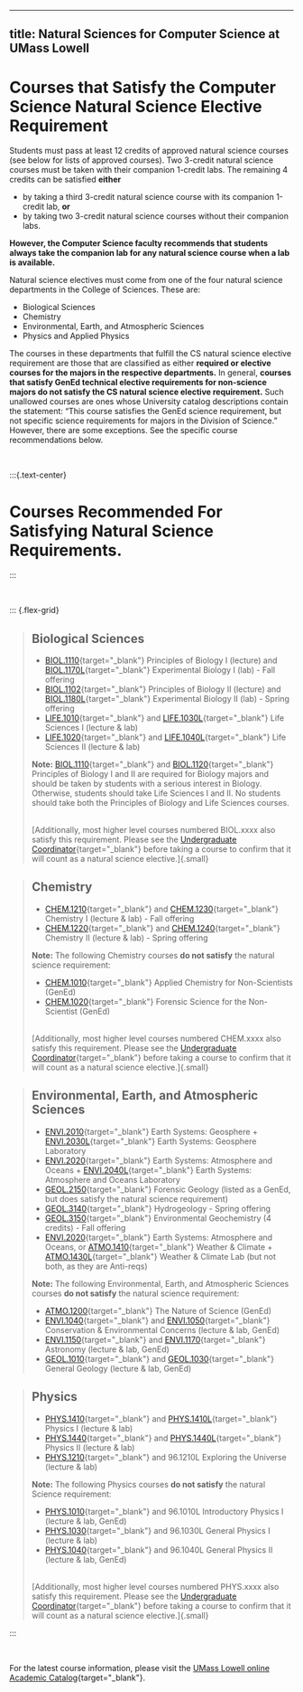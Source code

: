 
---
title: Natural Sciences for Computer Science at UMass Lowell
---

# Courses that Satisfy the Computer Science Natural Science Elective Requirement

Students must pass at least 12 credits of approved natural science courses (see below for lists of approved courses). Two 3-credit natural science courses must be taken with their companion 1-credit labs. The remaining 4 credits can be satisfied **either**

- by taking a third 3-credit natural science course with its companion 1-credit lab, **or**
- by taking two 3-credit natural science courses without their companion labs.

**However, the Computer Science faculty recommends that students always take the companion lab for any natural science course when a lab is available.**

Natural science electives must come from one of the four natural science departments in the College of Sciences. These are:

- Biological Sciences
- Chemistry
- Environmental, Earth, and Atmospheric Sciences
- Physics and Applied Physics

The courses in these departments that fulfill the CS natural science elective requirement are those that are classified as either **required or elective courses for the majors in the respective departments.** In general, **courses that satisfy GenEd technical elective requirements for non-science majors do not satisfy the CS natural science elective requirement.** Such unallowed courses are ones whose University catalog descriptions contain the statement: “This course satisfies the GenEd science requirement, but not specific science requirements for majors in the Division of Science.” However, there are some exceptions. See the specific course recommendations below.

<br>

:::{.text-center}
# Courses Recommended For Satisfying Natural Science Requirements.
:::

<br>

::: {.flex-grid}

> ## Biological Sciences
>
> - [BIOL.1110](https://www.uml.edu/catalog/courses/BIOL/1110){target="_blank"} Principles of Biology I (lecture) and [BIOL.1170L](https://www.uml.edu/catalog/courses/BIOL/1170L){target="_blank"} Experimental Biology I (lab) - Fall offering
> - [BIOL.1102](https://www.uml.edu/catalog/courses/BIOL/1102){target="_blank"} Principles of Biology II (lecture) and [BIOL.1180L](https://www.uml.edu/catalog/courses/BIOL/1180L){target="_blank"} Experimental Biology II (lab) - Spring offering
> - [LIFE.1010](https://www.uml.edu/catalog/courses/LIFE/1010){target="_blank"} and [LIFE.1030L](https://www.uml.edu/catalog/courses/LIFE/1030L){target="_blank"} Life Sciences I (lecture & lab)
> - [LIFE.1020](https://www.uml.edu/catalog/courses/LIFE/1020){target="_blank"} and [LIFE.1040L](https://www.uml.edu/catalog/courses/LIFE/1040L){target="_blank"} Life Sciences II (lecture & lab)
>
> **Note:** [BIOL.1110](https://www.uml.edu/catalog/courses/BIOL/1110){target="_blank"} and [BIOL.1120](https://www.uml.edu/catalog/courses/BIOL/1120){target="_blank"} Principles of Biology I and II are required for Biology majors and should be taken by students with a serious interest in Biology. Otherwise, students should take Life Sciences I and II. No students should take both the Principles of Biology and Life Sciences courses.
>
> <br>[Additionally, most higher level courses numbered BIOL.xxxx also satisfy this requirement. Please see the [Undergraduate Coordinator](mailto:ugcoord@uml.edu){target="_blank"} before taking a course to confirm that it will count as a natural science elective.]{.small}
>

> ## Chemistry
>
> - [CHEM.1210](https://www.uml.edu/catalog/courses/CHEM/1210){target="_blank"} and [CHEM.1230](https://www.uml.edu/catalog/courses/CHEM/1230){target="_blank"} Chemistry I (lecture & lab) - Fall offering
> - [CHEM.1220](https://www.uml.edu/catalog/courses/CHEM/1220){target="_blank"} and [CHEM.1240](https://www.uml.edu/catalog/courses/CHEM/1240){target="_blank"} Chemistry II (lecture & lab) - Spring offering
>
> **Note:** The following Chemistry courses **do not satisfy** the natural science requirement:
>
> - [CHEM.1010](https://www.uml.edu/catalog/courses/CHEM/1010){target="_blank"} Applied Chemistry for Non-Scientists (GenEd) 
> - [CHEM.1020](https://www.uml.edu/catalog/courses/CHEM/1020){target="_blank"} Forensic Science for the Non-Scientist (GenEd) 
>
> <br>[Additionally, most higher level courses numbered CHEM.xxxx also satisfy this requirement. Please see the [Undergraduate Coordinator](mailto:ugcoord@uml.edu){target="_blank"} before taking a course to confirm that it will count as a natural science elective.]{.small}
>

> ## Environmental, Earth, and Atmospheric Sciences
>
> - [ENVI.2010](https://www.uml.edu/catalog/courses/ENVI/2010){target="_blank"} Earth Systems: Geosphere + [ENVI.2030L](https://www.uml.edu/catalog/courses/ENVI/2030L){target="_blank"} Earth Systems: Geosphere Laboratory
> - [ENVI.2020](https://www.uml.edu/catalog/courses/ENVI/2020){target="_blank"} Earth Systems: Atmosphere and Oceans + [ENVI.2040L](https://www.uml.edu/catalog/courses/ENVI/2040L){target="_blank"} Earth Systems: Atmosphere and Oceans Laboratory
> - [GEOL.2150](https://www.uml.edu/catalog/courses/GEOL/2150){target="_blank"} Forensic Geology (listed as a GenEd, but does satisfy the natural science requirement)
> - [GEOL.3140](https://www.uml.edu/catalog/courses/GEOL/3140){target="_blank"} Hydrogeology - Spring offering
> - [GEOL.3150](https://www.uml.edu/catalog/courses/GEOL/3150){target="_blank"} Environmental Geochemistry (4 credits) - Fall offering
> - [ENVI.2020](https://www.uml.edu/catalog/courses/ENVI/2020){target="_blank"} Earth Systems: Atmosphere and Oceans, or [ATMO.1410](https://www.uml.edu/catalog/courses/ATMO/1410){target="_blank"} Weather & Climate + [ATMO.1430L](https://www.uml.edu/catalog/courses/ATMO/1430L){target="_blank"} Weather & Climate Lab (but not both, as they are Anti-reqs)
>
> **Note:** The following Environmental, Earth, and Atmospheric Sciences courses **do not satisfy** the natural science requirement:
>
> - [ATMO.1200](https://www.uml.edu/catalog/courses/ATMO/1200){target="_blank"} The Nature of Science (GenEd)
> - [ENVI.1040](https://www.uml.edu/catalog/courses/ENVI/1040){target="_blank"} and [ENVI.1050](https://www.uml.edu/catalog/courses/ENVI/1050){target="_blank"} Conservation & Environmental Concerns (lecture & lab, GenEd)
> - [ENVI.1150](https://www.uml.edu/catalog/courses/ENVI/1150){target="_blank"} and [ENVI.1170](https://www.uml.edu/catalog/courses/ENVI/1170){target="_blank"} Astronomy (lecture & lab, GenEd)
> - [GEOL.1010](https://www.uml.edu/catalog/courses/GEOL/1010){target="_blank"} and [GEOL.1030](https://www.uml.edu/catalog/courses/GEOL/1030){target="_blank"} General Geology (lecture & lab, GenEd)
>

> ## Physics
>
> - [PHYS.1410](https://www.uml.edu/catalog/courses/PHYS/1410){target="_blank"} and [PHYS.1410L](https://www.uml.edu/catalog/courses/PHYS/1410L){target="_blank"} Physics I (lecture & lab)
> - [PHYS.1440](https://www.uml.edu/catalog/courses/PHYS/1440){target="_blank"} and [PHYS.1440L](https://www.uml.edu/catalog/courses/PHYS/1440L){target="_blank"} Physics II (lecture & lab)
> - [PHYS.1210](https://www.uml.edu/catalog/courses/PHYS/1210){target="_blank"} and 96.1210L Exploring the Universe (lecture & lab)
>
> **Note:** The following Physics courses **do not satisfy** the natural Science requirement:
>
> - [PHYS.1010](https://www.uml.edu/catalog/courses/PHYS/1010){target="_blank"} and 96.1010L Introductory Physics I (lecture & lab, GenEd)
> - [PHYS.1030](https://www.uml.edu/catalog/courses/PHYS/1030){target="_blank"} and 96.1030L General Physics I (lecture & lab)
> - [PHYS.1040](https://www.uml.edu/catalog/courses/PHYS/1040){target="_blank"} and 96.1040L General Physics II (lecture & lab, GenEd)
>
> <br>[Additionally, most higher level courses numbered PHYS.xxxx also satisfy this requirement. Please see the [Undergraduate Coordinator](mailto:ugcoord@uml.edu){target="_blank"} before taking a course to confirm that it will count as a natural science elective.]{.small}
>

:::

<br>

For the latest course information, please visit the [UMass Lowell online Academic Catalog](https://www.uml.edu/catalog/){target="_blank"}.




<!-- The general option for CS requires four CS electives.  The completion of these four CS electives must include a project sequence.  Project sequences are most often two courses, but in the case of Compiler Design, only one course is needed to complete the project sequence.
<br>
<br>
For all students with a single major in CS, four CS electives are required.  Some double majors with CS have fewer required CS electives, but must still complete a project sequence.  Dual CS/Math majors require three CS electives, while dual CS/EE majors require only two.
<br>
<br>

::: {.text-center}
# Sequence Options
:::
<br>

| First Semester                            | Second Semester                                                                                                                                                                                                                                                                                                                                                                                                                                                                                             |
|-------------------------------------------|-------------------------------------------------------------------------------------------------------------------------------------------------------------------------------------------------------------------------------------------------------------------------------------------------------------------------------------------------------------------------------------------------------------------------------------------------------------------------------------------------------------|
| [COMP.3090](https://www.uml.edu/catalog/courses/COMP/3090){target="_blank"} Database I                      | [COMP.3100](https://www.uml.edu/catalog/courses/COMP/3100){target="_blank"} Database II                                                                                                                                                                                                                                                                                                                                                                                                                                                                                       |
| [COMP.4060](https://www.uml.edu/catalog/courses/COMP/4060){target="_blank"} Intro. to Compiler Construction | *Additional CS Electives* [see above]                                                                                                                                                                                                                                                                                                                                                                                                                                                                       |
| [COMP.4110](https://www.uml.edu/catalog/courses/COMP/4110){target="_blank"} Software Engineering I          | [COMP.4120](https://www.uml.edu/catalog/courses/COMP/4120){target="_blank"} Software Engineering II                                                                                                                                                                                                                                                                                                                                                                                                                                                                           |
| [COMP.4130](https://www.uml.edu/catalog/courses/COMP/4130){target="_blank"} Data Communications I           | [COMP.4140](https://www.uml.edu/catalog/courses/COMP/4140){target="_blank"} Data Communications II  *— or —*<br> [COMP.5610](https://www.uml.edu/catalog/courses/COMP/5610){target="_blank"} Computer Security I  *— or —*<br> [COMP.3611](https://www.uml.edu/catalog/courses/COMP/3611){target="_blank"} Introduction to Computer Security  *— or —*<br> [COMP.4611](https://www.uml.edu/catalog/courses/COMP/4611){target="_blank"} Cyber Crime Investigation                                                                                                                                                                                                                                                                                                                    |
| [COMP.4200](https://www.uml.edu/catalog/courses/COMP/4200){target="_blank"} Artificial Intelligence         | [COMP.4210](https://www.uml.edu/catalog/courses/COMP/4210){target="_blank"} Data Mining  *— or —*<br> [COMP.4220](https://www.uml.edu/catalog/courses/COMP/4220){target="_blank"} Machine Learning *— or —*<br> [COMP.4500](https://www.uml.edu/catalog/courses/COMP/4500){target="_blank"} Mobile Robotics                                                                                                                                                                                                                                                                                                                                                                                                       |
| [COMP.4210](https://www.uml.edu/catalog/courses/COMP/4210){target="_blank"} Data Mining                     | [COMP.4220](https://www.uml.edu/catalog/courses/COMP/4220){target="_blank"} Machine Learning                                                                                                                                                                                                                                                                                                                                                                                                                                                                                  |
| [COMP.4220](https://www.uml.edu/catalog/courses/COMP/4220){target="_blank"} Machine Learning                | [COMP.4230](https://www.uml.edu/catalog/courses/COMP/4230){target="_blank"} Computer Vision  *— or —*<br> [COMP.4420](https://www.uml.edu/catalog/courses/COMP/4420){target="_blank"} Natural Language Processing  *— or —*<br> [COMP.4500](https://www.uml.edu/catalog/courses/COMP/4500){target="_blank"} Mobile Robotics                                                                                                                                                                                                                                                                                                                                                                                       |
| [COMP.4270](https://www.uml.edu/catalog/courses/COMP/4270){target="_blank"} Graphics I                      | [COMP.4280](https://www.uml.edu/catalog/courses/COMP/4280){target="_blank"} Graphics II                                                                                                                                                                                                                                                                                                                                                                                                                                                                                       |
| [COMP.4630](https://www.uml.edu/catalog/courses/COMP/4630){target="_blank"} Mobile App Programming I        | [COMP.4631](https://www.uml.edu/catalog/courses/COMP/4631){target="_blank"} Mobile App Programming II                                                                                                                                                                                                                                                                                                                                                                                                                                                                         |
| [COMP.2300](https://www.uml.edu/catalog/courses/COMP/2300){target="_blank"} Intro. to Computer Security     | [COMP.2350](https://www.uml.edu/catalog/courses/COMP/2350){target="_blank"} Cyber Crime Investigation *— or —*<br> [COMP.3310](https://www.uml.edu/catalog/courses/COMP/3310){target="_blank"} Cyber Defense *— or —*<br> [COMP.3300](https://www.uml.edu/catalog/courses/COMP/3300){target="_blank"} Introduction to Malware Analysis *— or —*<br> [COMP.4650](https://www.uml.edu/catalog/courses/COMP/4650){target="_blank"} Introduction to IoT Security and Privacy *— or —*<br> [COMP.5610](https://www.uml.edu/catalog/courses/COMP/5610){target="_blank"} Computer & Network Security I *— or —*<br> [COMP.5620](https://www.uml.edu/catalog/courses/COMP/5620){target="_blank"} Computer Security II *— or —*<br> [COMP.5660](https://www.uml.edu/catalog/courses/COMP/5660){target="_blank"} Malware Analysis *— or —*<br> [COMP.5670](https://www.uml.edu/catalog/courses/COMP/5670){target="_blank"} IoT Security and Privacy *— or —*<br> [COMP.5690](https://www.uml.edu/catalog/courses/COMP/5690){target="_blank"} Computer and Network Forensics *— or —*<br> [COMP.6610](https://www.uml.edu/catalog/courses/COMP/6610){target="_blank"} Advanaced Topics in Network Security |
| [COMP.4610](https://www.uml.edu/catalog/courses/COMP/4610){target="_blank"} GUI Programming I               | [COMP.4620](https://www.uml.edu/catalog/courses/COMP/4620){target="_blank"} GUI Programming II                                                                                                                                                                                                                                                                                                                                                                                                                                                                                |
| [COMP.5400](https://www.uml.edu/catalog/courses/COMP/5400){target="_blank"} Visual Analytics                | [COMP.5410](https://www.uml.edu/catalog/courses/COMP/5410){target="_blank"} Data Visualization                                                                                                                                                                                                                                                                                                                                                                                                                                                                                |
| [COMP.5610](https://www.uml.edu/catalog/courses/COMP/5610){target="_blank"} Computer Security I             | [COMP.5620](https://www.uml.edu/catalog/courses/COMP/5620){target="_blank"} Computer Security II                                                                                                                                                                                                                                                                                                                                                                                                                                                                              |

<br>

> **Note:** Any two courses from the following list will satisfy a **Robotics** project sequence:
> 
> <br>
> 
> ::: {.text-center} 
> [COMP.4500](https://www.uml.edu/catalog/courses/COMP/4500){target="_blank"} Mobile Robotics *— or —*<br> 
> [COMP.4510](https://www.uml.edu/catalog/courses/COMP/4510){target="_blank"} Probabilistic Robotics *— or —*<br> 
> [COMP.4520](https://www.uml.edu/catalog/courses/COMP/4520){target="_blank"} Robot Design *— or —*<br> 
> [COMP.4200](https://www.uml.edu/catalog/courses/COMP/4200){target="_blank"} Artificial Intelligence *— or —*<br> 
> [COMP.4220](https://www.uml.edu/catalog/courses/COMP/4220){target="_blank"} Machine Learning *— or —*<br> 
> [COMP.4240](https://www.uml.edu/catalog/courses/COMP/4240){target="_blank"} Introduction to Reinforcement Learning *— or —*<br> 
> [COMP.5434](https://www.uml.edu/catalog/courses/COMP/5434){target="_blank"} Reinforcement Learning *— or —*<br> 
> [COMP.5540](https://www.uml.edu/catalog/courses/COMP/5540){target="_blank"} Human-Robot Interaction  
> :::  
>  -->